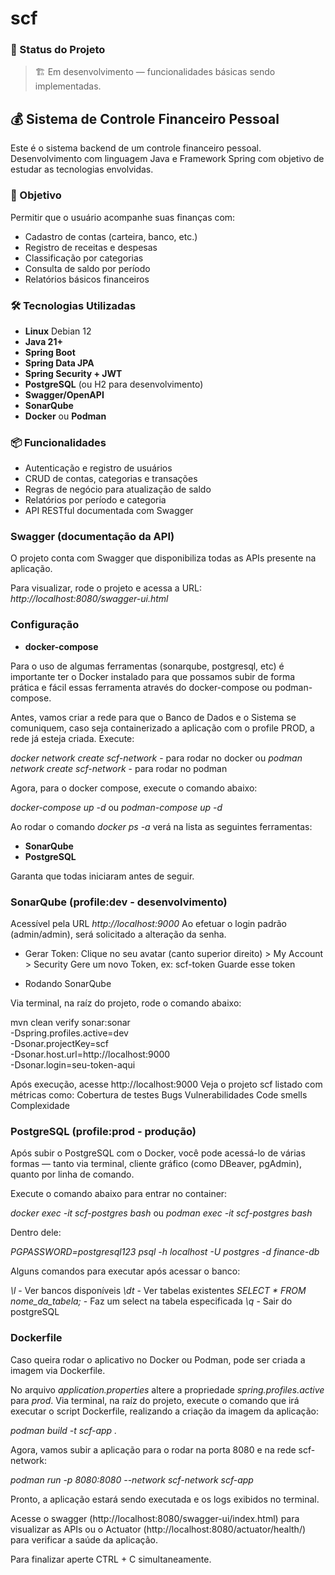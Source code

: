 # scf

### 🚀 Status do Projeto

> 🏗️ Em desenvolvimento — funcionalidades básicas sendo implementadas.

## 💰 Sistema de Controle Financeiro Pessoal

Este é o sistema backend de um controle financeiro pessoal. Desenvolvimento com linguagem Java e Framework Spring com objetivo de estudar as tecnologias envolvidas.

### 🎯 Objetivo

Permitir que o usuário acompanhe suas finanças com:

* Cadastro de contas (carteira, banco, etc.)
* Registro de receitas e despesas
* Classificação por categorias
* Consulta de saldo por período
* Relatórios básicos financeiros

### 🛠️ Tecnologias Utilizadas

* **Linux** Debian 12
* **Java 21+**
* **Spring Boot**
* **Spring Data JPA**
* **Spring Security + JWT**
* **PostgreSQL** (ou H2 para desenvolvimento)
* **Swagger/OpenAPI**
* **SonarQube**
* **Docker** ou **Podman**

### 📦 Funcionalidades

* Autenticação e registro de usuários
* CRUD de contas, categorias e transações
* Regras de negócio para atualização de saldo
* Relatórios por período e categoria
* API RESTful documentada com Swagger

### Swagger (documentação da API)

O projeto conta com Swagger que disponibiliza todas as APIs presente na aplicação.

Para visualizar, rode o projeto e acessa a URL: <i>http://localhost:8080/swagger-ui.html</i>

### Configuração

* **docker-compose**

Para o uso de algumas ferramentas (sonarqube, postgresql, etc) é importante ter o Docker instalado para que possamos subir de forma prática e fácil essas ferramenta através do docker-compose ou podman-compose.

Antes, vamos criar a rede para que o Banco de Dados e o Sistema se comuniquem, caso seja containerizado a aplicação com o profile PROD, a rede já esteja criada. Execute:

<i>docker network create scf-network</i> - para rodar no docker
ou
<i>podman network create scf-network</i> - para rodar no podman

Agora, para o docker compose, execute o comando abaixo:

<i>docker-compose up -d</i>
ou
<i>podman-compose up -d</i>

Ao rodar o comando <i>docker ps -a</i> verá na lista as seguintes ferramentas:
* **SonarQube**
* **PostgreSQL**

Garanta que todas iniciaram antes de seguir.

### SonarQube (profile:dev - desenvolvimento)

Acessível pela URL <i>http://localhost:9000</i>
Ao efetuar o login padrão (admin/admin), será solicitado a alteração da senha.

* Gerar Token:
Clique no seu avatar (canto superior direito) > My Account > Security
Gere um novo Token, ex: scf-token
Guarde esse token

* Rodando SonarQube

Via terminal, na raíz do projeto, rode o comando abaixo:

mvn clean verify sonar:sonar \
  -Dspring.profiles.active=dev \
  -Dsonar.projectKey=scf \
  -Dsonar.host.url=http://localhost:9000 \
  -Dsonar.login=seu-token-aqui

Após execução, acesse http://localhost:9000
Veja o projeto scf listado com métricas como:
    Cobertura de testes
    Bugs
    Vulnerabilidades
    Code smells
    Complexidade


### PostgreSQL (profile:prod - produção)

Após subir o PostgreSQL com o Docker, você pode acessá-lo de várias formas — tanto via terminal, cliente gráfico (como DBeaver, pgAdmin), quanto por linha de comando.

Execute o comando abaixo para entrar no container:

<i>docker exec -it scf-postgres bash</i>
ou
<i>podman exec -it scf-postgres bash</i>

Dentro dele:

<i>PGPASSWORD=postgresql123 psql -h localhost -U postgres -d finance-db</i>

Alguns comandos para executar após acessar o banco:

<i>\l</i> - Ver bancos disponíveis
<i>\dt</i> - Ver tabelas existentes
<i>SELECT * FROM nome_da_tabela;</i> - Faz um select na tabela especificada
<i>\q</i> - Sair do postgreSQL

### Dockerfile

Caso queira rodar o aplicativo no Docker ou Podman, pode ser criada a imagem via Dockerfile.

No arquivo <i>application.properties</i> altere a propriedade <i>spring.profiles.active</i> para <i>prod</i>.
Via terminal, na raíz do projeto, execute o comando que irá executar o script Dockerfile, realizando a criação da imagem da aplicação:

<i>podman build -t scf-app .</i>

Agora, vamos subir a aplicação para o rodar na porta 8080 e na rede scf-network:

<i>podman run -p 8080:8080 --network scf-network scf-app</i>

Pronto, a aplicação estará sendo executada e os logs exibidos no terminal.

Acesse o swagger (http://localhost:8080/swagger-ui/index.html)  para visualizar as APIs ou o Actuator (http://localhost:8080/actuator/health/) para verificar a saúde da aplicação.

Para finalizar aperte </i>CTRL + C</i> simultaneamente. 